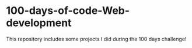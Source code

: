 # 100-days-of-code-Web-development
This repository includes some projects I did during the 100 days challenge!
